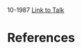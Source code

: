 

10-1987
[Link to Talk](https://www.churchofjesuschrist.org/study/general-conference/1987/10/sunday-morning-session?lang=eng)



# References
